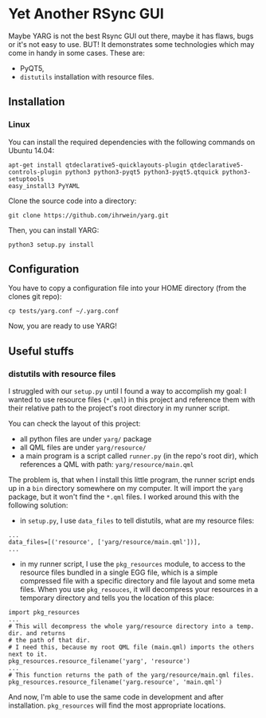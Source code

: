 # Yet Another RSync GUI

Maybe YARG is not the best Rsync GUI out there,
maybe it has flaws, bugs or it's not easy to use. BUT!
It demonstrates some technologies which may come in handy
in some cases. These are:
 * PyQT5,
 * `distutils` installation with resource files.

## Installation

### Linux

You can install the required dependencies with the following commands on Ubuntu 14.04:
```
apt-get install qtdeclarative5-quicklayouts-plugin qtdeclarative5-controls-plugin python3 python3-pyqt5 python3-pyqt5.qtquick python3-setuptools
easy_install3 PyYAML
```

Clone the source code into a directory:
```
git clone https://github.com/ihrwein/yarg.git
```

Then, you can install YARG:
```
python3 setup.py install
```

## Configuration

You have to copy a configuration file into your HOME directory (from the clones git repo):
```
cp tests/yarg.conf ~/.yarg.conf
```
Now, you are ready to use YARG!
## Useful stuffs
### distutils with resource files

I struggled with our `setup.py` until I found a way to
accomplish my goal: I wanted to use resource files (`*.qml`)
in this project and reference them with their relative path to
the project's root directory in my runner script.

You can check the layout of this project:
 * all python files are under `yarg/` package
 * all QML files are under `yarg/resource/`
 * a main program is a script called `runner.py` (in the repo's root dir), which references a QML with path: `yarg/resource/main.qml`

The problem is, that when I install this little program, the runner script ends up
in a `bin` directory somewhere on my computer. It will import the `yarg` package,
but it won't find the `*.qml` files. I worked around this with the following solution:
 * in `setup.py`, I use `data_files` to tell distutils, what are my resource files:
 ```
 ...
 data_files=[('resource', ['yarg/resource/main.qml'])],
 ...
 ```
 * in my runner script, I use the `pkg_resources` module, to access to the resource files
  bundled in a single EGG file, which is a simple compressed file with a specific directory and file
  layout and some meta files. When you use `pkg_resouces`, it will decompress your resources in a temporary
  directory and tells you the location of this place:
  ```
  import pkg_resources
  ...
  # This will decompress the whole yarg/resource directory into a temp. dir. and returns
  # the path of that dir.
  # I need this, because my root QML file (main.qml) imports the others next to it.
  pkg_resources.resource_filename('yarg', 'resource')
  ...
  # This function returns the path of the yarg/resource/main.qml files.
  pkg_resources.resource_filename('yarg.resource', 'main.qml')
  ```
And now, I'm able to use the same code in development and after installation. `pkg_resources` will
find the most appropriate locations.
